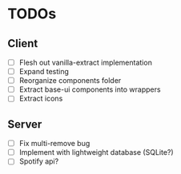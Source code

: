# TODOs

## Client

- [ ] Flesh out vanilla-extract implementation
- [ ] Expand testing
- [ ] Reorganize components folder
- [ ] Extract base-ui components into wrappers
- [ ] Extract icons

## Server

- [ ] Fix multi-remove bug
- [ ] Implement with lightweight database (SQLite?)
- [ ] Spotify api?

